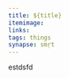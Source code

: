 ```yaml
---
title: ${title}
itemimage: 
links:
tags: things
synapse: smṛt
---
```


<script lang="ts">

export let title = ''

</script>

estdsfd